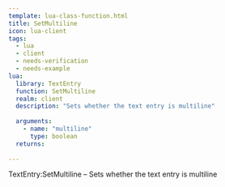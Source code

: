 ```yaml
---
template: lua-class-function.html
title: SetMultiline
icon: lua-client
tags:
  - lua
  - client
  - needs-verification
  - needs-example
lua:
  library: TextEntry
  function: SetMultiline
  realm: client
  description: "Sets whether the text entry is multiline"
  
  arguments:
    - name: "multiline"
      type: boolean
  returns:
    
---
```


<div class="lua__search__keywords">
TextEntry:SetMultiline &#x2013; Sets whether the text entry is multiline
</div>
